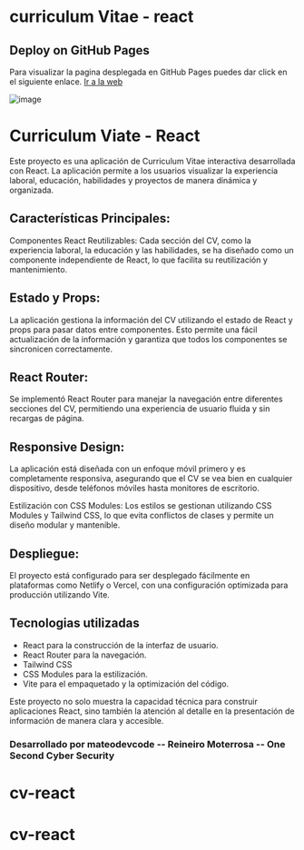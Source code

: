 # curriculum Vitae - react
## Deploy on GitHub Pages
Para visualizar la pagina desplegada en GitHub Pages puedes dar click en el siguiente enlace. [Ir a la web](https://mateodevcode.github.io/curriculum-vitae-react/)

![image](https://github.com/user-attachments/assets/84083e14-acf2-4315-9905-09ea20a15097)


# Curriculum Viate - React

Este proyecto es una aplicación de Curriculum Vitae interactiva desarrollada con React. La aplicación permite a los usuarios visualizar la experiencia laboral, educación, habilidades y proyectos de manera dinámica y organizada.

## Características Principales:
Componentes React Reutilizables: Cada sección del CV, como la experiencia laboral, la educación y las habilidades, se ha diseñado como un componente independiente de React, lo que facilita su reutilización y mantenimiento.

## Estado y Props: 
La aplicación gestiona la información del CV utilizando el estado de React y props para pasar datos entre componentes. Esto permite una fácil actualización de la información y garantiza que todos los componentes se sincronicen correctamente.

## React Router: 
Se implementó React Router para manejar la navegación entre diferentes secciones del CV, permitiendo una experiencia de usuario fluida y sin recargas de página.

## Responsive Design: 
La aplicación está diseñada con un enfoque móvil primero y es completamente responsiva, asegurando que el CV se vea bien en cualquier dispositivo, desde teléfonos móviles hasta monitores de escritorio.

Estilización con CSS Modules: Los estilos se gestionan utilizando CSS Modules y Tailwind CSS, lo que evita conflictos de clases y permite un diseño modular y mantenible.

## Despliegue: 
El proyecto está configurado para ser desplegado fácilmente en plataformas como Netlify o Vercel, con una configuración optimizada para producción utilizando  Vite.


## Tecnologias utilizadas
- React para la construcción de la interfaz de usuario.
- React Router para la navegación.
- Tailwind CSS
- CSS Modules para la estilización.
- Vite para el empaquetado y la optimización del código.


Este proyecto no solo muestra la capacidad técnica para construir aplicaciones React, sino también la atención al detalle en la presentación de información de manera clara y accesible.

### Desarrollado por mateodevcode -- Reineiro Moterrosa -- One Second Cyber Security
# cv-react
# cv-react
